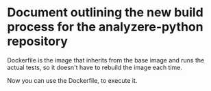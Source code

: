 # Document outlining the new build process for the analyzere-python repository

Dockerfile is the image that inherits from the base image and runs the
actual tests, so it doesn't have to rebuild the image each time.

Now you can use the Dockerfile, to execute it.
